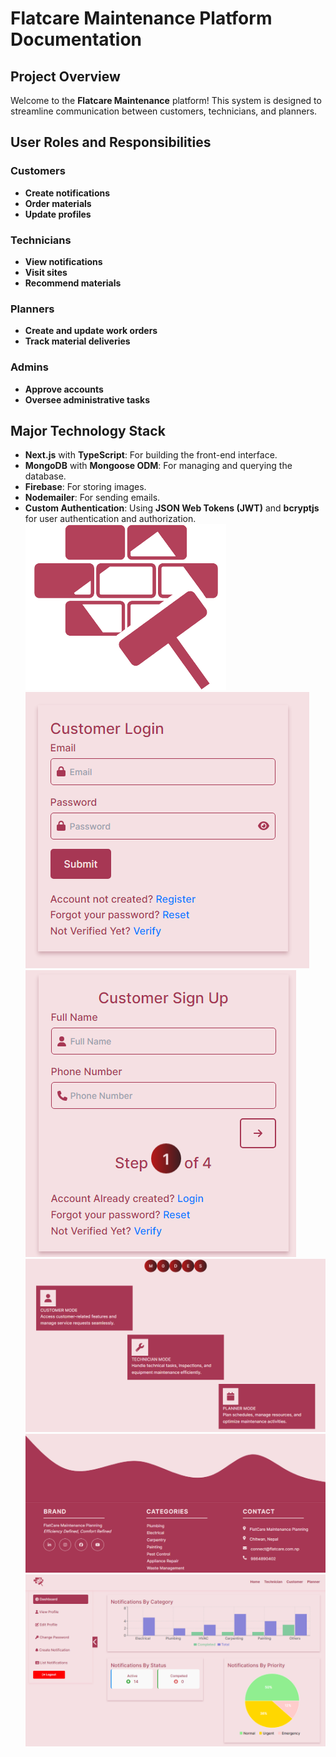 # Flatcare Maintenance Platform Documentation

## Project Overview

Welcome to the **Flatcare Maintenance** platform! This system is designed to streamline communication between customers, technicians, and planners.

## User Roles and Responsibilities

### Customers
- **Create notifications**
- **Order materials**
- **Update profiles**

### Technicians
- **View notifications**
- **Visit sites**
- **Recommend materials**

### Planners
- **Create and update work orders**
- **Track material deliveries**

### Admins
- **Approve accounts**
- **Oversee administrative tasks**

## Major Technology Stack

- **Next.js** with **TypeScript**: For building the front-end interface.
- **MongoDB** with **Mongoose ODM**: For managing and querying the database.
- **Firebase**: For storing images.
- **Nodemailer**: For sending emails.
- **Custom Authentication**: Using **JSON Web Tokens (JWT)** and **bcryptjs** for user authentication and authorization.
![Flatcare Logo](/public/assets/images/logo.png)
![Flatcare Logo](/public/assets/images/loginInterface.PNG)
![Flatcare Logo](/public/assets/images/signupInterface.PNG)
![Flatcare Logo](/public/assets/images/userModes.PNG)
![Flatcare Logo](/public/assets/images/footer.PNG)
![Flatcare Logo](/public/assets/images/dashboardlayout.PNG)

